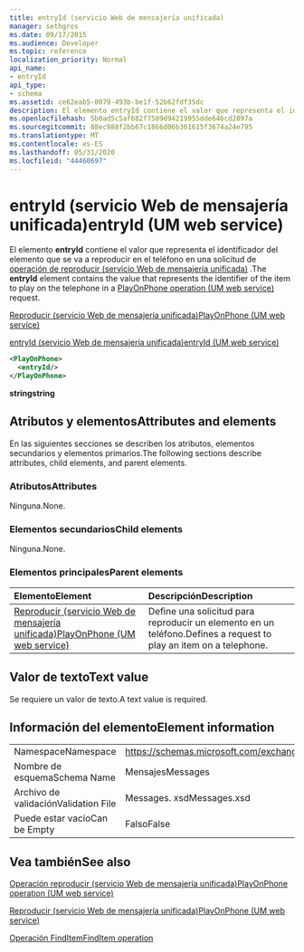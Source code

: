 ```yaml
---
title: entryId (servicio Web de mensajería unificada)
manager: sethgros
ms.date: 09/17/2015
ms.audience: Developer
ms.topic: reference
localization_priority: Normal
api_name:
- entryId
api_type:
- schema
ms.assetid: ce62eab5-0079-493b-be1f-52b62fdf35dc
description: El elemento entryId contiene el valor que representa el identificador del elemento que se va a reproducir en el teléfono en una solicitud de operación de reproducir (servicio Web de mensajería unificada).
ms.openlocfilehash: 5b0ad5c5af682f7589d94219955dde646cd2897a
ms.sourcegitcommit: 88ec988f2bb67c1866d06b361615f3674a24e795
ms.translationtype: MT
ms.contentlocale: es-ES
ms.lasthandoff: 05/31/2020
ms.locfileid: "44460697"
---
```

# <a name="entryid-um-web-service"></a><span data-ttu-id="49812-103">entryId (servicio Web de mensajería unificada)</span><span class="sxs-lookup"><span data-stu-id="49812-103">entryId (UM web service)</span></span>

<span data-ttu-id="49812-104">El elemento **entryId** contiene el valor que representa el identificador del elemento que se va a reproducir en el teléfono en una solicitud de [operación de reproducir (servicio Web de mensajería unificada)](playonphone-operation-um-web-service.md) .</span><span class="sxs-lookup"><span data-stu-id="49812-104">The **entryId** element contains the value that represents the identifier of the item to play on the telephone in a [PlayOnPhone operation (UM web service)](playonphone-operation-um-web-service.md) request.</span></span> 
  
[<span data-ttu-id="49812-105">Reproducir (servicio Web de mensajería unificada)</span><span class="sxs-lookup"><span data-stu-id="49812-105">PlayOnPhone (UM web service)</span></span>](playonphone-um-web-service.md)
  
[<span data-ttu-id="49812-106">entryId (servicio Web de mensajería unificada)</span><span class="sxs-lookup"><span data-stu-id="49812-106">entryId (UM web service)</span></span>](entryid-um-web-service.md)
  
```xml
<PlayOnPhone>
  <entryId/>
</PlayOnPhone>
```

 <span data-ttu-id="49812-107">**string**</span><span class="sxs-lookup"><span data-stu-id="49812-107">**string**</span></span>
## <a name="attributes-and-elements"></a><span data-ttu-id="49812-108">Atributos y elementos</span><span class="sxs-lookup"><span data-stu-id="49812-108">Attributes and elements</span></span>

<span data-ttu-id="49812-109">En las siguientes secciones se describen los atributos, elementos secundarios y elementos primarios.</span><span class="sxs-lookup"><span data-stu-id="49812-109">The following sections describe attributes, child elements, and parent elements.</span></span>
  
### <a name="attributes"></a><span data-ttu-id="49812-110">Atributos</span><span class="sxs-lookup"><span data-stu-id="49812-110">Attributes</span></span>

<span data-ttu-id="49812-111">Ninguna.</span><span class="sxs-lookup"><span data-stu-id="49812-111">None.</span></span>
  
### <a name="child-elements"></a><span data-ttu-id="49812-112">Elementos secundarios</span><span class="sxs-lookup"><span data-stu-id="49812-112">Child elements</span></span>

<span data-ttu-id="49812-113">Ninguna.</span><span class="sxs-lookup"><span data-stu-id="49812-113">None.</span></span>
  
### <a name="parent-elements"></a><span data-ttu-id="49812-114">Elementos principales</span><span class="sxs-lookup"><span data-stu-id="49812-114">Parent elements</span></span>

|<span data-ttu-id="49812-115">**Elemento**</span><span class="sxs-lookup"><span data-stu-id="49812-115">**Element**</span></span>|<span data-ttu-id="49812-116">**Descripción**</span><span class="sxs-lookup"><span data-stu-id="49812-116">**Description**</span></span>|
|:-----|:-----|
|[<span data-ttu-id="49812-117">Reproducir (servicio Web de mensajería unificada)</span><span class="sxs-lookup"><span data-stu-id="49812-117">PlayOnPhone (UM web service)</span></span>](playonphone-um-web-service.md) <br/> |<span data-ttu-id="49812-118">Define una solicitud para reproducir un elemento en un teléfono.</span><span class="sxs-lookup"><span data-stu-id="49812-118">Defines a request to play an item on a telephone.</span></span>  <br/> |
   
## <a name="text-value"></a><span data-ttu-id="49812-119">Valor de texto</span><span class="sxs-lookup"><span data-stu-id="49812-119">Text value</span></span>

<span data-ttu-id="49812-120">Se requiere un valor de texto.</span><span class="sxs-lookup"><span data-stu-id="49812-120">A text value is required.</span></span>
  
## <a name="element-information"></a><span data-ttu-id="49812-121">Información del elemento</span><span class="sxs-lookup"><span data-stu-id="49812-121">Element information</span></span>

|||
|:-----|:-----|
|<span data-ttu-id="49812-122">Namespace</span><span class="sxs-lookup"><span data-stu-id="49812-122">Namespace</span></span>  <br/> |https://schemas.microsoft.com/exchange/services/2006/messages  <br/> |
|<span data-ttu-id="49812-123">Nombre de esquema</span><span class="sxs-lookup"><span data-stu-id="49812-123">Schema Name</span></span>  <br/> |<span data-ttu-id="49812-124">Mensajes</span><span class="sxs-lookup"><span data-stu-id="49812-124">Messages</span></span>  <br/> |
|<span data-ttu-id="49812-125">Archivo de validación</span><span class="sxs-lookup"><span data-stu-id="49812-125">Validation File</span></span>  <br/> |<span data-ttu-id="49812-126">Messages. xsd</span><span class="sxs-lookup"><span data-stu-id="49812-126">Messages.xsd</span></span>  <br/> |
|<span data-ttu-id="49812-127">Puede estar vacío</span><span class="sxs-lookup"><span data-stu-id="49812-127">Can be Empty</span></span>  <br/> |<span data-ttu-id="49812-128">Falso</span><span class="sxs-lookup"><span data-stu-id="49812-128">False</span></span>  <br/> |
   
## <a name="see-also"></a><span data-ttu-id="49812-129">Vea también</span><span class="sxs-lookup"><span data-stu-id="49812-129">See also</span></span>



[<span data-ttu-id="49812-130">Operación reproducir (servicio Web de mensajería unificada)</span><span class="sxs-lookup"><span data-stu-id="49812-130">PlayOnPhone operation (UM web service)</span></span>](playonphone-operation-um-web-service.md)
  
[<span data-ttu-id="49812-131">Reproducir (servicio Web de mensajería unificada)</span><span class="sxs-lookup"><span data-stu-id="49812-131">PlayOnPhone (UM web service)</span></span>](playonphone-um-web-service.md)
  
[<span data-ttu-id="49812-132">Operación FindItem</span><span class="sxs-lookup"><span data-stu-id="49812-132">FindItem operation</span></span>](finditem-operation.md)

